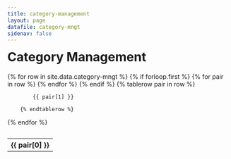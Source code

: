 ```yaml
---
title: category-management
layout: page
datafile: category-mngt
sidenav: false
---
```


<h1 style="margin-top:7px;">Category Management</h1>
<div class="usa-table-container--scrollable">
<table class="usa-table">
<caption></caption>
  {% for row in site.data.category-mngt %}
    {% if forloop.first %}
    <tr>
      {% for pair in row %}
        <th class="row-color">{{ pair[0] }}</th>
      {% endfor %}
    </tr>
    {% endif %}
       {% tablerow pair in row %}
    
            {{ pair[1] }}
      
        {% endtablerow %}
     
  {% endfor %}
</table>
</div>
